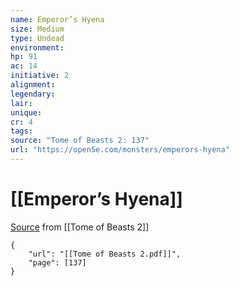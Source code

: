 ```yaml
---
name: Emperor’s Hyena
size: Medium
type: Undead
environment: 
hp: 91
ac: 14
initiative: 2
alignment: 
legendary: 
lair: 
unique: 
cr: 4
tags: 
source: "Tome of Beasts 2: 137"
url: "https://open5e.com/monsters/emperors-hyena"
---
```

# [[Emperor’s Hyena]]

[Source](zotero://open-pdf/library/items/9UQIAB6R?page=137) from [[Tome of Beasts 2]]

```pdf
{
	"url": "[[Tome of Beasts 2.pdf]]",
	"page": [137]
}
```

